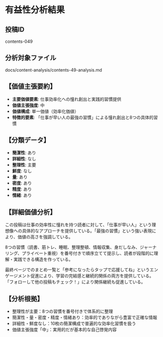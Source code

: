 # 有益性分析結果

## 投稿ID
contents-049

## 分析対象ファイル
docs/content-analysis/contents-49-analysis.md

## 【価値主張要約】
- **主要価値要素**: 仕事効率化への憧れ創出と実践的習慣提供
- **価値主張強度**: 中
- **価値構成**: 単一価値（効率化価値）
- **特徴的要素**: 「仕事が早い人の最強の習慣」による憧れ創出と8つの具体的習慣

## 【分類データ】
- **簡潔性**: あり
- **詳細性**: なし
- **整理性**: 主要
- **鮮度**: なし
- **量**: あり
- **密度**: あり
- **精度**: あり
- **情緒**: あり

## 【詳細価値分析】
この投稿は仕事の効率性に憧れを持つ読者に対して、「仕事が早い人」という理想像への具体的なアプローチを提供している。「最強の習慣」という強い表現により、価値の高さを強調している。

8つの習慣（読書、筋トレ、睡眠、整理整頓、情報収集、身だしなみ、ジャーナリング、プライベート重視）を番号付きで順序立てて提示し、読者が段階的に理解・実践できる構造を作っている。

最終ページでのまとめ一覧と「参考になったらタップで応援してね」というエンゲージメント促進により、学習の完結感と継続的関係の両方を提供している。「フォローして他の投稿もチェック！」により関係継続も促進している。

## 【分析根拠】
- 整理性が主要：8つの習慣を番号付きで体系的に整理
- 簡潔性・量・密度・精度・情緒あり：効率的でありながら豊富で正確な情報
- 詳細性・鮮度なし：10枚の簡潔構成で普遍的な効率化習慣を扱う
- 価値主張強度「中」：実用的だが基本的な自己啓発内容
